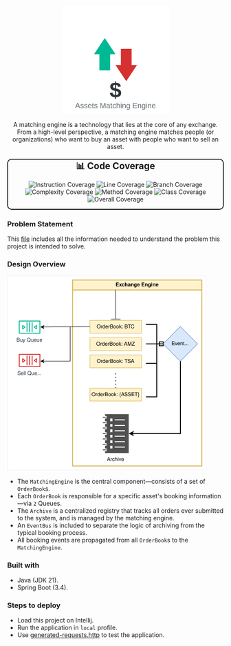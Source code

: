 
<div align="center">
    <img src="docs/logo.svg" height="250" alt="logo">
<p>A matching engine is a technology that lies at the core of any exchange.
From a high-level perspective, a matching engine matches people (or organizations) who want to buy an asset with people who want to sell an asset.</p>
</div>


<div align="center" style="margin: 20px 0; border: 2px solid; border-radius: 10px; background-color: transparent; max-width: 600px;">
  <h3 style="margin: 0; font-size: 1.5em;">📊 Code Coverage</h3>
  <div style="display: flex; flex-wrap: wrap; gap: 10px; justify-content: center;">

![Instruction Coverage](https://img.shields.io/badge/Instruction-92.44%25-brightgreen)
![Line Coverage](https://img.shields.io/badge/Line-94.27%25-brightgreen)
![Branch Coverage](https://img.shields.io/badge/Branch-71.05%25-red)
![Complexity Coverage](https://img.shields.io/badge/Complexity-75.0%25-yellow)
![Method Coverage](https://img.shields.io/badge/Method-92.0%25-brightgreen)
![Class Coverage](https://img.shields.io/badge/Class-100.0%25-brightgreen)
![Overall Coverage](https://img.shields.io/badge/Overall-91.02%25-brightgreen)

  </div>
</div>

### Problem Statement
This [file](Baraka%20Java%20Take%20Home%20Assignment%202025.pdf) includes all the information
needed to understand the problem this project is intended to solve.

### Design Overview
  <img src="docs/engine.svg" height="451" alt="logo">

- The `MatchingEngine` is the central component—consists of a set of `OrderBook`s.
- Each `OrderBook` is responsible for a specific asset's booking information—via `2` Queues.
- The `Archive` is a centralized registry that tracks all orders ever submitted to the system, and is managed by the matching engine.
- An `EventBus` is included to separate the logic of archiving from the typical booking process.
- All booking events are propagated from all `OrderBook`s to the `MatchingEngine`. 

### Built with
- Java (JDK 21).
- Spring Boot (3.4).

### Steps to deploy
- Load this project on Intellij.
- Run the application in `local` profile.
- Use [generated-requests.http](docs/generated-requests.http) to test the application.
